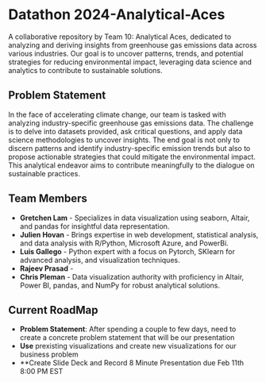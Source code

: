 # Datathon 2024-Analytical-Aces
A collaborative repository by Team 10: Analytical Aces, dedicated to analyzing and deriving insights from greenhouse gas emissions data across various industries. Our goal is to uncover patterns, trends, and potential strategies for reducing environmental impact, leveraging data science and analytics to contribute to sustainable solutions.

## Problem Statement

In the face of accelerating climate change, our team is tasked with analyzing industry-specific greenhouse gas emissions data. The challenge is to delve into datasets provided, ask critical questions, and apply data science methodologies to uncover insights. The end goal is not only to discern patterns and identify industry-specific emission trends but also to propose actionable strategies that could mitigate the environmental impact. This analytical endeavor aims to contribute meaningfully to the dialogue on sustainable practices.

## Team Members

- **Gretchen Lam** - Specializes in data visualization using seaborn, Altair, and pandas for insightful data representation.
- **Julien Hovan** - Brings expertise in web development, statistical analysis, and data analysis with R/Python, Microsoft Azure, and PowerBi.
- **Luis Gallego** - Python expert with a focus on Pytorch, SKlearn for advanced analysis, and visualization techniques.
- **Rajeev Prasad** -
- **Chris Pleman** - Data visualization authority with proficiency in Altair, Power BI, pandas, and NumPy for robust analytical solutions.

## Current RoadMap

- **Problem Statement**: After spending a couple to few days, need to create a concrete problem statement that will be our presentation
- **Use** prexisting visualizations and create new visualizations for our business problem
- **Create Slide Deck and Record 8 Minute Presentation due Feb 11th 8:00 PM EST

